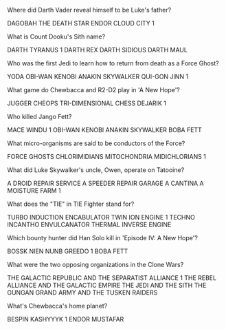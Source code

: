 Where did Darth Vader reveal himself to be Luke's father?

DAGOBAH
THE DEATH STAR
ENDOR
CLOUD CITY  1


What is Count Dooku's Sith name?

DARTH TYRANUS   1
DARTH REX
DARTH SIDIOUS
DARTH MAUL


Who was the first Jedi to learn how to return from death as a Force Ghost?

YODA
OBI-WAN KENOBI
ANAKIN SKYWALKER
QUI-GON JINN    1


What game do Chewbacca and R2-D2 play in 'A New Hope'?

JUGGER
CHEOPS
TRI-DIMENSIONAL CHESS
DEJARIK     1


Who killed Jango Fett?

MACE WINDU      1
OBI-WAN KENOBI
ANAKIN SKYWALKER
BOBA FETT


What micro-organisms are said to be conductors of the Force?

FORCE GHOSTS
CHLORIMIDIANS
MITOCHONDRIA
MIDICHLORIANS    1


What did Luke Skywalker's uncle, Owen, operate on Tatooine?

A DROID REPAIR SERVICE
A SPEEDER REPAIR GARAGE
A CANTINA
A MOISTURE FARM     1


What does the "TIE" in TIE Fighter stand for?

TURBO INDUCTION ENCABULATOR
TWIN ION ENGINE                     1
TECHNO INCANTHO ENVULCANATOR
THERMAL INVERSE ENGINE


Which bounty hunter did Han Solo kill in 'Episode IV: A New Hope'?

BOSSK
NIEN NUNB
GREEDO          1
BOBA FETT


What were the two opposing organizations in the Clone Wars?

THE GALACTIC REPUBLIC AND THE SEPARATIST ALLIANCE   1
THE REBEL ALLIANCE AND THE GALACTIC EMPIRE
THE JEDI AND THE SITH
THE GUNGAN GRAND ARMY AND THE TUSKEN RAIDERS


What's Chewbacca's home planet?

BESPIN
KASHYYYK            1
ENDOR
MUSTAFAR

